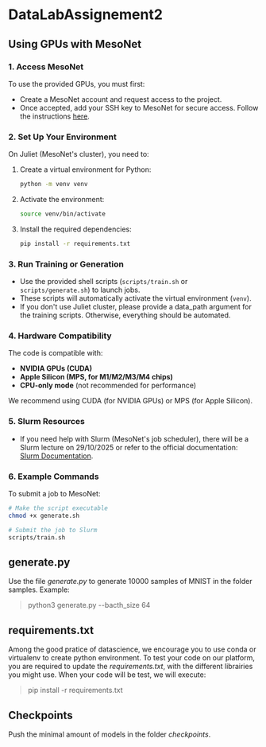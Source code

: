 # DataLabAssignement2

## Using GPUs with MesoNet

### 1. Access MesoNet
To use the provided GPUs, you must first:
- Create a MesoNet account and request access to the project.
- Once accepted, add your SSH key to MesoNet for secure access. Follow the instructions [here](https://www.mesonet.fr/documentation/user-documentation/code_form/juliet/connexion).

### 2. Set Up Your Environment
On Juliet (MesoNet's cluster), you need to:

1. Create a virtual environment for Python:
   ```bash
   python -m venv venv
   ```

2. Activate the environment:
   ```bash
   source venv/bin/activate
   ```

3. Install the required dependencies:
   ```bash
   pip install -r requirements.txt
   ```

### 3. Run Training or Generation
- Use the provided shell scripts (`scripts/train.sh` or `scripts/generate.sh`) to launch jobs.
- These scripts will automatically activate the virtual environment (`venv`).
- If you don't use Juliet cluster, please provide a data_path argument for the training scripts. Otherwise, everything should be automated.

### 4. Hardware Compatibility
The code is compatible with:
- **NVIDIA GPUs (CUDA)**
- **Apple Silicon (MPS, for M1/M2/M3/M4 chips)**
- **CPU-only mode** (not recommended for performance)

We recommend using CUDA (for NVIDIA GPUs) or MPS (for Apple Silicon).

### 5. Slurm Resources
- If you need help with Slurm (MesoNet's job scheduler), there will be a Slurm lecture on 29/10/2025 or refer to the official documentation: [Slurm Documentation](https://slurm.schedmd.com/documentation.html).

### 6. Example Commands
To submit a job to MesoNet:
```bash
# Make the script executable
chmod +x generate.sh

# Submit the job to Slurm
scripts/train.sh
```

## generate.py
Use the file *generate.py* to generate 10000 samples of MNIST in the folder samples. 
Example:
  > python3 generate.py --bacth_size 64

## requirements.txt
Among the good pratice of datascience, we encourage you to use conda or virtualenv to create python environment. 
To test your code on our platform, you are required to update the *requirements.txt*, with the different librairies you might use. 
When your code will be test, we will execute: 
  > pip install -r requirements.txt


## Checkpoints
Push the minimal amount of models in the folder *checkpoints*.

